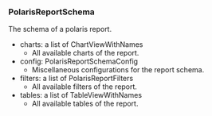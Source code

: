 ### PolarisReportSchema
The schema of a polaris report.

- charts: a list of ChartViewWithNames
  - All available charts of the report.
- config: PolarisReportSchemaConfig
  - Miscellaneous configurations for the report schema.
- filters: a list of PolarisReportFilters
  - All available filters of the report.
- tables: a list of TableViewWithNames
  - All available tables of the report.
